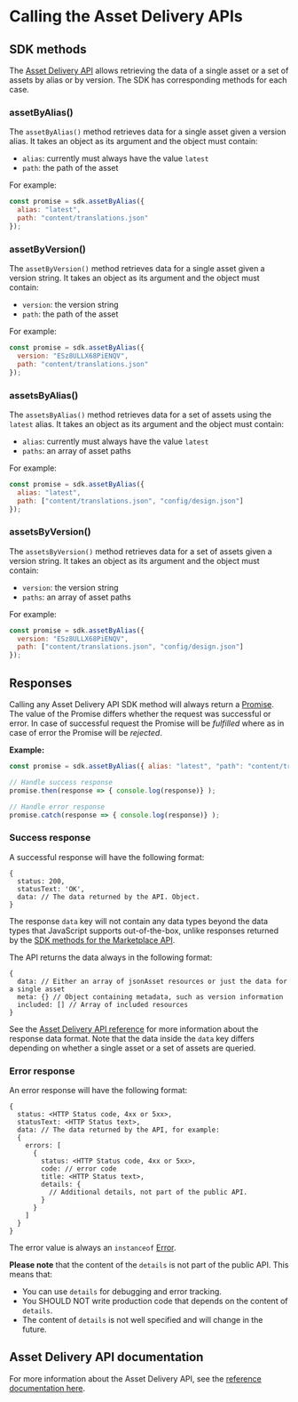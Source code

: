 # Calling the Asset Delivery APIs

## SDK methods

The [Asset Delivery
API](https://www.sharetribe.com/api-reference/asset-delivery-api.html) allows
retrieving the data of a single asset or a set of assets by alias or by version.
The SDK has corresponding methods for each case.

### assetByAlias()

The `assetByAlias()` method retrieves data for a single asset given a version
alias. It takes an object as its argument and the object must contain:

* `alias`: currently must always have the value `latest`
* `path`: the path of the asset

For example:

```js
const promise = sdk.assetByAlias({
  alias: "latest",
  path: "content/translations.json"
});
```

### assetByVersion()

The `assetByVersion()` method retrieves data for a single asset given a version
string. It takes an object as its argument and the object must contain:

* `version`: the version string
* `path`: the path of the asset

For example:

```js
const promise = sdk.assetByAlias({
  version: "ESz8ULLX68PiENQV",
  path: "content/translations.json"
});
```

### assetsByAlias()

The `assetsByAlias()` method retrieves data for a set of assets using the
`latest` alias. It takes an object as its argument and the object must contain:

* `alias`: currently must always have the value `latest`
* `paths`: an array of asset paths

For example:

```js
const promise = sdk.assetByAlias({
  alias: "latest",
  path: ["content/translations.json", "config/design.json"]
});
```

### assetsByVersion()

The `assetsByVersion()` method retrieves data for a set of assets given a
version string. It takes an object as its argument and the object must contain:

* `version`: the version string
* `paths`: an array of asset paths

For example:

```js
const promise = sdk.assetByAlias({
  version: "ESz8ULLX68PiENQV",
  path: ["content/translations.json", "config/design.json"]
});
```

## Responses

Calling any Asset Delivery API SDK method will always return a
[Promise](https://developer.mozilla.org/en-US/docs/Web/JavaScript/Reference/Global_Objects/Promise).
The value of the Promise differs whether the request was successful or error. In
case of successful request the Promise will be *fulfilled* where as in case of
error the Promise will be *rejected*.

**Example:**

```js
const promise = sdk.assetByAlias({ alias: "latest", "path": "content/translations.json" });

// Handle success response
promise.then(response => { console.log(response)} );

// Handle error response
promise.catch(response => { console.log(response)} );
```

### Success response

A successful response will have the following format:

```
{
  status: 200,
  statusText: 'OK',
  data: // The data returned by the API. Object.
}
```

The response `data` key will not contain any data types beyond the data types
that JavaScript supports out-of-the-box, unlike responses returned by the [SDK
methods for the Marketplace API](./calling-the-api.md).

The API returns the data always in the following format:

```
{
  data: // Either an array of jsonAsset resources or just the data for a single asset
  meta: {} // Object containing metadata, such as version information
  included: [] // Array of included resources
}
```

See the [Asset Delivery API
reference](https://www.sharetribe.com/api-reference/asset-delivery-api.html) for
more information about the response data format. Note that the data inside the
`data` key differs depending on whether a single asset or a set of assets are
queried.

### Error response

An error response will have the following format:

```
{
  status: <HTTP Status code, 4xx or 5xx>,
  statusText: <HTTP Status text>,
  data: // The data returned by the API, for example:
  {
    errors: [
      {
        status: <HTTP Status code, 4xx or 5xx>,
        code: // error code
        title: <HTTP Status text>,
        details: {
          // Additional details, not part of the public API.
        }
      }
    ]
  }
}
```

The error value is always an `instanceof`
[Error](https://developer.mozilla.org/en-US/docs/Web/JavaScript/Reference/Global_Objects/Error).

**Please note** that the content of the `details` is not part of the public API.
This means that:

- You can use `details` for debugging and error tracking.
- You SHOULD NOT write production code that depends on the content of `details`.
- The content of `details` is not well specified and will change in the future.

## Asset Delivery API documentation

For more information about the Asset Delivery API, see the [reference
documentation
here](https://www.sharetribe.com/api-reference/asset-delivery-api.html).
